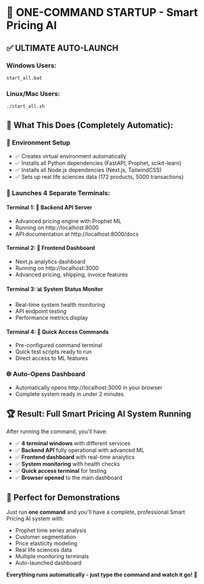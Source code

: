 # 🚀 ONE-COMMAND STARTUP - Smart Pricing AI

## ✅ **ULTIMATE AUTO-LAUNCH**

### **Windows Users:**
```cmd
start_all.bat
```

### **Linux/Mac Users:**
```bash
./start_all.sh
```

## 🎯 **What This Does (Completely Automatic):**

### **🔧 Environment Setup**
- ✅ Creates virtual environment automatically
- ✅ Installs all Python dependencies (FastAPI, Prophet, scikit-learn)
- ✅ Installs all Node.js dependencies (Next.js, TailwindCSS)
- ✅ Sets up real life sciences data (172 products, 5000 transactions)

### **🚀 Launches 4 Separate Terminals:**

#### **Terminal 1: 🔧 Backend API Server**
- Advanced pricing engine with Prophet ML
- Running on http://localhost:8000
- API documentation at http://localhost:8000/docs

#### **Terminal 2: 🎨 Frontend Dashboard**
- Next.js analytics dashboard
- Running on http://localhost:3000
- Advanced pricing, shipping, invoice features

#### **Terminal 3: 📊 System Status Monitor**
- Real-time system health monitoring
- API endpoint testing
- Performance metrics display

#### **Terminal 4: 🔗 Quick Access Commands**
- Pre-configured command terminal
- Quick test scripts ready to run
- Direct access to ML features

### **🌐 Auto-Opens Dashboard**
- Automatically opens http://localhost:3000 in your browser
- Complete system ready in under 2 minutes

## 🏆 **Result: Full Smart Pricing AI System Running**

After running the command, you'll have:
- ✅ **4 terminal windows** with different services
- ✅ **Backend API** fully operational with advanced ML
- ✅ **Frontend dashboard** with real-time analytics
- ✅ **System monitoring** with health checks
- ✅ **Quick access terminal** for testing
- ✅ **Browser opened** to the main dashboard

## 🎯 **Perfect for Demonstrations**

Just run **one command** and you'll have a complete, professional Smart Pricing AI system with:
- Prophet time series analysis
- Customer segmentation
- Price elasticity modeling
- Real life sciences data
- Multiple monitoring terminals
- Auto-launched dashboard

**Everything runs automatically - just type the command and watch it go!** 🚀
